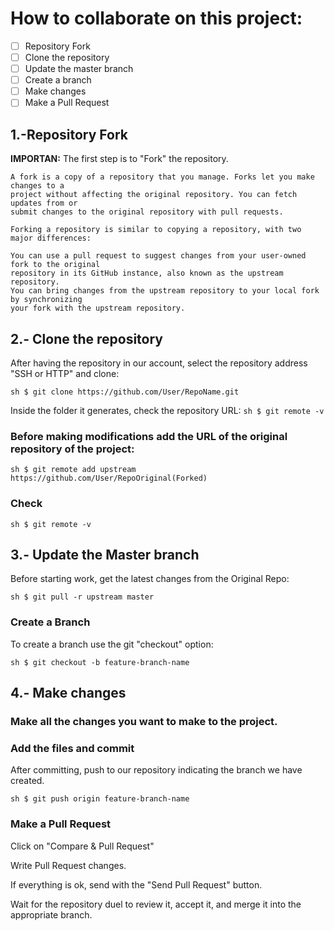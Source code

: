 # How to collaborate on this project: 

- [ ] Repository Fork
- [ ] Clone the repository
- [ ] Update the master branch
- [ ] Create a branch
- [ ] Make changes
- [ ] Make a Pull Request

## 1.-Repository Fork

  **IMPORTAN:** The first step is to "Fork" the repository.

```
A fork is a copy of a repository that you manage. Forks let you make changes to a 
project without affecting the original repository. You can fetch updates from or 
submit changes to the original repository with pull requests.

Forking a repository is similar to copying a repository, with two major differences:

You can use a pull request to suggest changes from your user-owned fork to the original 
repository in its GitHub instance, also known as the upstream repository.
You can bring changes from the upstream repository to your local fork by synchronizing 
your fork with the upstream repository.
```


## 2.- Clone the repository

After having the repository in our account, select the repository address "SSH or HTTP" and clone:

``sh
$ git clone https://github.com/User/RepoName.git
``

Inside the folder it generates, check the repository URL:
``sh
$ git remote -v
``

### Before making modifications add the URL of the original repository of the project:

``sh
$ git remote add upstream https://github.com/User/RepoOriginal(Forked)
``

### Check

``sh
$ git remote -v
``


## 3.- Update the Master branch
Before starting work, get the latest changes from the Original Repo:

``sh
$ git pull -r upstream master
``

### Create a Branch
To create a branch use the git "checkout" option:

``sh
$ git checkout -b feature-branch-name
``


## 4.- Make changes

### Make all the changes you want to make to the project.

### Add the files and commit

After committing, push to our repository indicating the branch we have created.

``sh
$ git push origin feature-branch-name
``

### Make a Pull Request

Click on "Compare & Pull Request"


Write Pull Request changes.

If everything is ok, send with the "Send Pull Request" button.

Wait for the repository duel to review it, accept it, and merge it into the appropriate branch.
